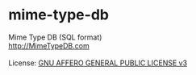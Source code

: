 mime-type-db
============

Mime Type DB (SQL format)<br>
http://MimeTypeDB.com
<br><br>
License:  <a href="http://www.gnu.org/licenses/agpl.txt" target="_blank">GNU AFFERO GENERAL PUBLIC LICENSE v3</a>
